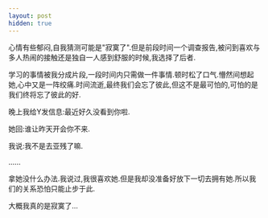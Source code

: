 ```yaml
---
layout: post
hidden: true
---
```

心情有些郁闷,自我猜测可能是"寂寞了".但是前段时间一个调查报告,被问到喜欢与多人热闹的接触还是独自一人感到舒服的时候,我选择了后者.

学习的事情被我分成片段,一段时间内只需做一件事情.顿时松了口气.懵然间想起她,心中又是一阵绞痛.时间流逝,最终我们会忘了彼此,但这不是最可怕的,可怕的是我们终将忘了彼此的好.

晚上我给Y发信息:最近好久没看到你啦.

她回:谁让昨天开会你不来.

我说:我不是去亚残了嘛.

......

拿她没什么办法.我说过,我很喜欢她.但是我却没准备好放下一切去拥有她.所以我们的关系恐怕只能止步于此.

大概我真的是寂寞了…